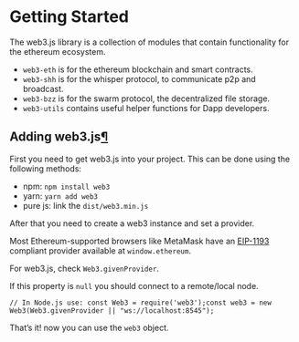 # Getting Started

The web3.js library is a collection of modules that contain functionality for the ethereum ecosystem.

* `web3-eth` is for the ethereum blockchain and smart contracts.
* `web3-shh` is for the whisper protocol, to communicate p2p and broadcast.
* `web3-bzz` is for the swarm protocol, the decentralized file storage.
* `web3-utils` contains useful helper functions for Dapp developers.

## Adding web3.js[¶](getting-started.md#adding-web3-js)​ <a id="adding-web-3-js"></a>

First you need to get web3.js into your project. This can be done using the following methods:

* npm: `npm install web3`
* yarn: `yarn add web3`
* pure js: link the `dist/web3.min.js`

After that you need to create a web3 instance and set a provider.

Most Ethereum-supported browsers like MetaMask have an [EIP-1193](https://eips.ethereum.org/EIPS/eip-1193) compliant provider available at `window.ethereum`.

For web3.js, check `Web3.givenProvider`.

If this property is `null` you should connect to a remote/local node.

```text
// In Node.js use: const Web3 = require('web3');​const web3 = new Web3(Web3.givenProvider || "ws://localhost:8545");
```

That’s it! now you can use the `web3` object.

